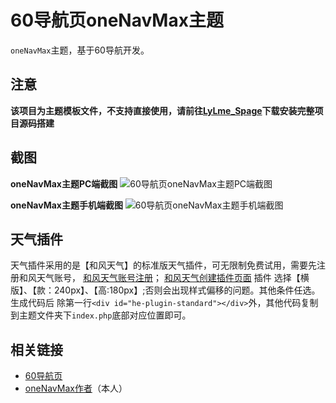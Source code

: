 # 60导航页oneNavMax主题
`oneNavMax`主题，基于60导航开发。

## 注意

**该项目为主题模板文件，不支持直接使用，请前往[LyLme_Spage](https://gitee.com/LyLme/lylme_spage)下载安装完整项目源码搭建**

## 截图

**oneNavMax主题PC端截图**
![60导航页oneNavMax主题PC端截图](https://cdn.lylme.com/img/lylme_spage/image-20220501192454699.png)


**oneNavMax主题手机端截图**
![60导航页oneNavMax主题手机端截图](https://cdn.lylme.com/img/lylme_spage/image-20220501192631560.png)


## 天气插件

天气插件采用的是【和风天气】的标准版天气插件，可无限制免费试用，需要先注册和风天气账号，
[和风天气账号注册](https://id.qweather.com/#/register)；
[和风天气创建插件页面](https://widget.qweather.com/create-standard)
插件 选择【横版】、【款：240px】、【高:180px】;否则会出现样式偏移的问题。其他条件任选。
生成代码后  除第一行`<div id="he-plugin-standard"></div>`外，其他代码复制到主题文件夹下`index.php`底部对应位置即可。

## 相关链接

* [60导航页](https://gitee.com/LyLme/lylme_spage)
* [oneNavMax作者](https://github.com/itongxue/oneNavMax)（本人）
